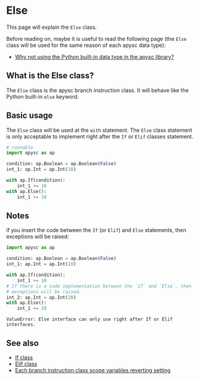 # Else

This page will explain the `Else` class.

Before reading on, maybe it is useful to read the following page (the `Else` class will be used for the same reason of each apysc data type):

- [Why not using the Python built-in data type in the apysc library?](why_not_using_python_builtin_data_type.md)

## What is the Else class?

The `Else` class is the apysc branch instruction class. It will behave like the Python built-in `else` keyword.

## Basic usage

The `Else` class will be used at the `with` statement. The `Else` class statement is only acceptable to implement right after the `If` or `Elif` classes statement.

```py
# runnable
import apysc as ap

condition: ap.Boolean = ap.Boolean(False)
int_1: ap.Int = ap.Int(10)

with ap.If(condition):
    int_1 += 10
with ap.Else():
    int_1 += 20
```

## Notes

if you insert the code between the `If` (or `Elif`) and `Else` statements, then exceptions will be raised:

```py
import apysc as ap

condition: ap.Boolean = ap.Boolean(False)
int_1: ap.Int = ap.Int(10)

with ap.If(condition):
    int_1 += 10
# If there is a code implementation between the `If` and `Else`, then
# exceptions will be raised.
int_2: ap.Int = ap.Int(20)
with ap.Else():
    int_1 += 20
```

```
ValueError: Else interface can only use right after If or Elif interfaces.
```

## See also

- [If class](if.md)
- [Elif class](elif.md)
- [Each branch instruction class scope variables reverting setting](branch_instruction_variables_reverting_setting.md)
